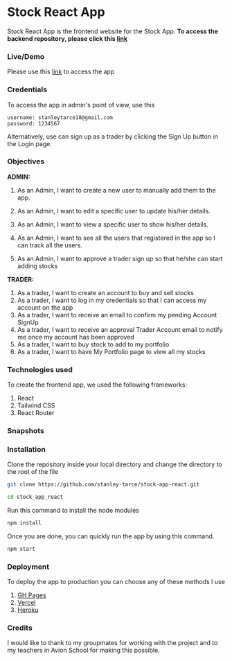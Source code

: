 




# Stock React App

Stock React App  is the frontend website for the Stock App.
**To access the backend repository, please click this [link](https://github.com/stanley-tarce/avion-banking-api)**

 
### Live/Demo
Please use this [link](https://stock-app-react.vercel.app) to access the app

### Credentials
To access the app in admin's point of view, use this 

    username: stanleytarce18@gmail.com
    password: 1234567
Alternatively, use can sign up as a trader by clicking the Sign Up button in the Login page.
###  Objectives
**ADMIN:**
 1. As an Admin, I want to create a new user to manually add them to the app.
 2. As an Admin, I want to edit a specific user to update his/her
    details. 
   
 3. As an Admin, I want to view a specific user to show his/her
        details.
        
 4. As an Admin, I want to see all the users that registered in the app so I can track all the users.
 5. As an Admin, I want to approve a trader sign up so that he/she can start adding stocks

**TRADER:**

 1. As a trader, I want to create an account to buy and sell stocks
 2. As a trader, I want to log in my credentials so that I can access my account on the app
 3. As a trader, I want to receive an email to confirm my pending Account SignUp
 4. As a trader, I want to receive an approval Trader Account email to notify me once my account has been approved
 5. As a trader, I want to buy stock to add to my portfolio 
 6. As a trader, I want to have My Portfolio page to view all my stocks

### Technologies used
To create the frontend app, we used the following frameworks:
 1. React
 2. Tailwind CSS
 3. React Router

### Snapshots 



### Installation 
Clone the repository inside your local directory and change the directory to the root of the file

```sh
git clone https://github.com/stanley-tarce/stock-app-react.git
```
```sh
cd stock_app_react
```
Run this command to install the node modules
```sh
npm install
```
Once you are done, you can quickly run the app by using this command.
```sh
npm start
```
### Deployment 
To deploy the app to production you can choose any of these methods I use

 1. [GH Pages](https://github.com/gitname/react-gh-pages)
 2. [Vercel](https://vercel.com/guides/deploying-react-with-vercel)
 3. [Heroku](https://blog.heroku.com/deploying-react-with-zero-configuration)

### Credits
I would like to thank to my groupmates for working with the project and to my teachers in Avion School for making this possible.
